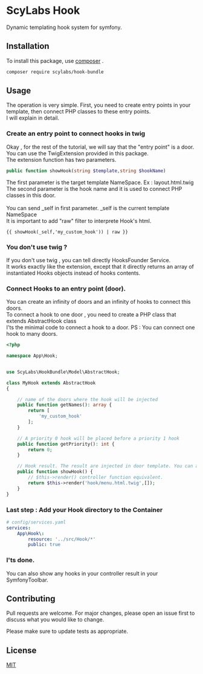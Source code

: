 # ScyLabs Hook

Dynamic templating hook system for symfony.

## Installation

To install this package, use  [composer](https://getcomposer.org/) .

```bash
composer require scylabs/hook-bundle
```

## Usage

The operation is very simple. First, you need to create entry points in your template, then connect PHP classes to these entry points. <br/>
I will explain in detail.

### Create an entry point to connect hooks in twig
Okay , for the rest of the tutorial, we will say that the "entry point" is a door. <br/>
You can use the TwigExtension provided in this package.<br/>
The extension function has two parameters.
```php
public function showHook(string $template,string $hookName)
```
The first parameter is the target template NameSpace. Ex : layout.html.twig<br/>
The second parameter is the hook name and it is used to connect PHP classes in this door.
<br/><br>
You can send _self in first parameter. _self is the current template NameSpace <br/>
It is important to add "raw" filter to interprete Hook's html.
```twig
{{ showHook(_self,'my_custom_hook')) | raw }}

```

### You don't use twig ? 
If you don't use twig , you can tell directly HooksFounder Service.<br/>
It works exactly like the extension, except that it directly returns an array of instantiated Hooks objects instead of hooks contents.

### Connect Hooks to an  entry point (door).
You can create an infinity of doors and an infinity of hooks to connect this doors.
<br/>
To connect a hook to one door , you need to create a PHP class that extends AbstractHook class<br/>
I'ts the minimal code to connect a hook to a door. PS : You can connect one hook to many doors.

```php
<?php

namespace App\Hook;


use ScyLabs\HookBundle\Model\AbstractHook;

class MyHook extends AbstractHook
{

    // name of the doors where the hook will be injected
    public function getNames(): array {
        return [
            'my_custom_hook'
        ];
    }

    // A priority 0 hook will be placed before a priority 1 hook
    public function getPriority(): int {
        return 0;
    }

    // Hook result. The result are injected in door template. You can also do anything you sant in this function.
    public function showHook() {
        // $this->render() controller function equivalent.
        return $this->render('hook/menu.html.twig',[]);
    }
}

```
### Last step : Add your Hook directory to the Container
```yaml
# config/services.yaml
services: 
    App\Hook\:
        resource: '../src/Hook/*'
        public: true
```
### I'ts done.
You can also show any hooks in your controller result in your SymfonyToolbar.

## Contributing
Pull requests are welcome. For major changes, please open an issue first to discuss what you would like to change.

Please make sure to update tests as appropriate.

## License
[MIT](https://choosealicense.com/licenses/mit/)

